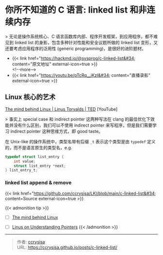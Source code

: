 # 你所不知道的 C 语言: linked list 和非连续内存


&gt; 无论是操作系统核心、C 语言函数库内部、程序开发框架，到应用程序，都不难见到 linked list 的身影，包含多种针对性能和安全议题所做的 linked list 变形，又还要考虑应用程序的泛用性 (generic programming)，是很好的进阶题材。

- {{&lt; link href=&#34;https://hackmd.io/@sysprog/c-linked-list&#34; content=&#34;原文地址&#34; external-icon=true &gt;}}   
&lt;!--more--&gt;
- {{&lt; link href=&#34;https://youtu.be/pTcRq__iKzI&#34; content=&#34;直播录影&#34; external-icon=true &gt;}}   

## Linux 核心的艺术

[The mind behind Linux | Linus Torvalds | TED](https://youtu.be/o8NPllzkFhE) [YouTube]

&gt; 事实上 special case 和 indirect pointer 这两种写法在 clang 的最佳优化下效能并没有什么区别，我们可以不使用 indirect pointer 来写程序，但是我们需要学习 indirect pointer 这种思维方式，即 good taste。

在 Unix-like 的操作系统中，类型名带有后缀 `_t` 表示这个类型是由 `typedef` 定义的，而不是语言原生的类型名，e.g.

```c
typedef struct list_entry {
    int value;
    struct list_entry *next;
} list_entry_t;
```

### linked list append &amp; remove

{{&lt; link href=&#34;https://github.com/ccrysisa/LKI/blob/main/c-linked-list&#34; content=Source external-icon=true &gt;}}

{{&lt; admonition tip &gt;}}
- [ ] [The mind behind Linux](https://hackmd.io/@Mes/The_mind_behind_Linux)
- [ ] [Linus on Understanding Pointers](https://grisha.org/blog/2013/04/02/linus-on-understanding-pointers/)
{{&lt; /admonition &gt;}}


---

> 作者: [ccrysisa](https://github.com/ccrysisa)  
> URL: https://ccrysisa.github.io/posts/c-linked-list/  

